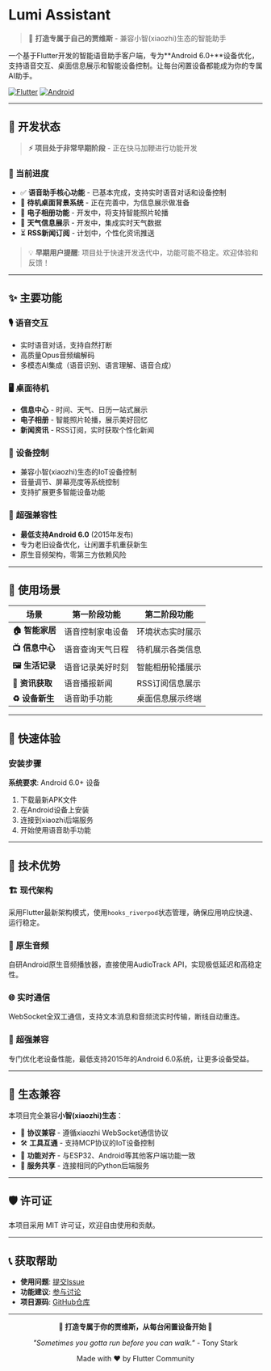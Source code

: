 # Lumi Assistant

> 🤖 **打造专属于自己的贾维斯** - 兼容小智(xiaozhi)生态的智能助手

一个基于Flutter开发的智能语音助手客户端，专为**Android 6.0+**设备优化，支持语音交互、桌面信息展示和智能设备控制。让每台闲置设备都能成为你的专属AI助手。

[![Flutter](https://img.shields.io/badge/Flutter-3.7.2+-blue.svg)](https://flutter.dev/)
[![Android](https://img.shields.io/badge/Android-6.0+%20(API%2023+)-green.svg)](https://developer.android.com/about/versions/marshmallow)

---

## 🚧 开发状态

> **⚡ 项目处于非常早期阶段** - 正在快马加鞭进行功能开发

### 🎯 当前进度
- ✅ **语音助手核心功能** - 已基本完成，支持实时语音对话和设备控制
- 🔄 **待机桌面背景系统** - 正在完善中，为信息展示做准备
- 🔄 **电子相册功能** - 开发中，将支持智能照片轮播
- 🔄 **天气信息展示** - 开发中，集成实时天气数据
- ⏳ **RSS新闻订阅** - 计划中，个性化资讯推送

> 💡 **早期用户提醒**: 项目处于快速开发迭代中，功能可能不稳定。欢迎体验和反馈！

---

## ✨ 主要功能

### 🎙️ **语音交互**
- 实时语音对话，支持自然打断
- 高质量Opus音频编解码
- 多模态AI集成（语音识别、语言理解、语音合成）

### 🖥️ **桌面待机**
- **信息中心** - 时间、天气、日历一站式展示
- **电子相册** - 智能照片轮播，展示美好回忆
- **新闻资讯** - RSS订阅，实时获取个性化新闻

### 🔧 **设备控制**
- 兼容小智(xiaozhi)生态的IoT设备控制
- 音量调节、屏幕亮度等系统控制
- 支持扩展更多智能设备功能

### 📱 **超强兼容性**
- **最低支持Android 6.0** (2015年发布)
- 专为老旧设备优化，让闲置手机重获新生
- 原生音频架构，零第三方依赖风险

---

## 🎯 使用场景

| 场景 | 第一阶段功能 | 第二阶段功能 |
|------|--------------|--------------|
| **🏠 智能家居** | 语音控制家电设备 | 环境状态实时展示 |
| **📺 信息中心** | 语音查询天气日程 | 待机展示各类信息 |
| **🖼️ 生活记录** | 语音记录美好时刻 | 智能相册轮播展示 |
| **📰 资讯获取** | 语音播报新闻 | RSS订阅信息展示 |
| **♻️ 设备新生** | 语音助手功能 | 桌面信息展示终端 |

---

## 🚀 快速体验

### 安装步骤
**系统要求**: Android 6.0+ 设备
1. 下载最新APK文件
2. 在Android设备上安装
3. 连接到xiaozhi后端服务
4. 开始使用语音助手功能

---

## 🤖 技术优势

### 🏗️ **现代架构**
采用Flutter最新架构模式，使用`hooks_riverpod`状态管理，确保应用响应快速、运行稳定。

### 🎵 **原生音频**
自研Android原生音频播放器，直接使用AudioTrack API，实现极低延迟和高稳定性。

### 🌐 **实时通信**
WebSocket全双工通信，支持文本消息和音频流实时传输，断线自动重连。

### 📱 **超强兼容**
专门优化老设备性能，最低支持2015年的Android 6.0系统，让更多设备受益。

---

## 🤝 生态兼容

本项目完全兼容**小智(xiaozhi)生态**：

- 🔗 **协议兼容** - 遵循xiaozhi WebSocket通信协议
- 🛠️ **工具互通** - 支持MCP协议的IoT设备控制
- 🎯 **功能对齐** - 与ESP32、Android等其他客户端功能一致
- 📡 **服务共享** - 连接相同的Python后端服务

---

## 🛡️ 许可证

本项目采用 MIT 许可证，欢迎自由使用和贡献。

---

## 📞 获取帮助

- **使用问题**: [提交Issue](https://github.com/your-username/lumi-assistant/issues)
- **功能建议**: [参与讨论](https://github.com/your-username/lumi-assistant/discussions)
- **项目源码**: [GitHub仓库](https://github.com/your-username/lumi-assistant)

---

<div align="center">

**🤖 打造专属于你的贾维斯，从每台闲置设备开始 🤖**

*"Sometimes you gotta run before you can walk."* - Tony Stark

Made with ❤️ by Flutter Community

</div>